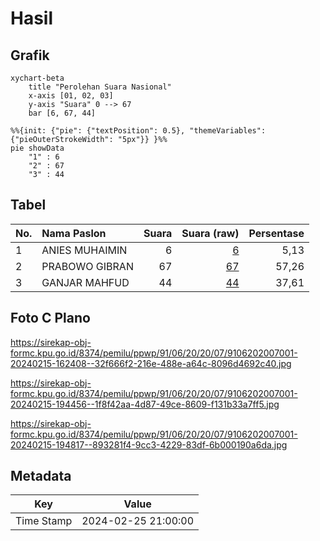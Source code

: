 # Hasil

## Grafik

```mermaid
xychart-beta
    title "Perolehan Suara Nasional"
    x-axis [01, 02, 03]
    y-axis "Suara" 0 --> 67
    bar [6, 67, 44]
```

```mermaid
%%{init: {"pie": {"textPosition": 0.5}, "themeVariables": {"pieOuterStrokeWidth": "5px"}} }%%
pie showData
    "1" : 6
    "2" : 67
    "3" : 44
```

## Tabel

| No. | Nama Paslon    | Suara | Suara (raw) | Persentase |
|:--- |:-------------- | -----:| -----------:| ----------:|
| 1   | ANIES MUHAIMIN | 6     | [6][p-1]    | 5,13       |
| 2   | PRABOWO GIBRAN | 67    | [67][p-2]   | 57,26      |
| 3   | GANJAR MAHFUD  | 44    | [44][p-3]   | 37,61      |


[p-1]: https://github.com/gigit-pemilu/pemilu-2024/blob/main/pilpres/hitung-suara/sub/91-papua/sub/06-biak-numfor/sub/20-oridek/sub/2007-anggaduber/sub/001-tps/sub/paslon-1.txt
[p-2]: https://github.com/gigit-pemilu/pemilu-2024/blob/main/pilpres/hitung-suara/sub/91-papua/sub/06-biak-numfor/sub/20-oridek/sub/2007-anggaduber/sub/001-tps/sub/paslon-2.txt
[p-3]: https://github.com/gigit-pemilu/pemilu-2024/blob/main/pilpres/hitung-suara/sub/91-papua/sub/06-biak-numfor/sub/20-oridek/sub/2007-anggaduber/sub/001-tps/sub/paslon-3.txt

## Foto C Plano

https://sirekap-obj-formc.kpu.go.id/8374/pemilu/ppwp/91/06/20/20/07/9106202007001-20240215-162408--32f666f2-216e-488e-a64c-8096d4692c40.jpg

https://sirekap-obj-formc.kpu.go.id/8374/pemilu/ppwp/91/06/20/20/07/9106202007001-20240215-194456--1f8f42aa-4d87-49ce-8609-f131b33a7ff5.jpg

https://sirekap-obj-formc.kpu.go.id/8374/pemilu/ppwp/91/06/20/20/07/9106202007001-20240215-194817--893281f4-9cc3-4229-83df-6b000190a6da.jpg


## Metadata

| Key        | Value               |
| ---------- | ------------------- |
| Time Stamp | 2024-02-25 21:00:00 |



